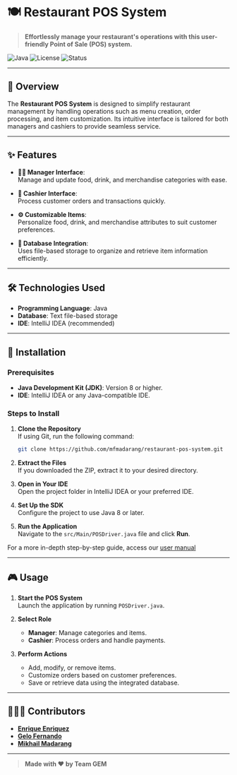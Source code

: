 # 🍽️ Restaurant POS System

> **Effortlessly manage your restaurant's operations with this user-friendly Point of Sale (POS) system.**

![Java](https://img.shields.io/badge/Java-%23ED8B00.svg?style=for-the-badge&logo=java&logoColor=white)
![License](https://img.shields.io/badge/License-Open%20Source-blue?style=for-the-badge)
![Status](https://img.shields.io/badge/Status-Development-green?style=for-the-badge)

---

## 📖 Overview
The **Restaurant POS System** is designed to simplify restaurant management by handling operations such as menu creation, order processing, and item customization. Its intuitive interface is tailored for both managers and cashiers to provide seamless service.

---

## ✨ Features
- **👩‍💼 Manager Interface**:  
  Manage and update food, drink, and merchandise categories with ease.

- **🧾 Cashier Interface**:  
  Process customer orders and transactions quickly.

- **⚙️ Customizable Items**:  
  Personalize food, drink, and merchandise attributes to suit customer preferences.

- **📂 Database Integration**:  
  Uses file-based storage to organize and retrieve item information efficiently.

---

## 🛠️ Technologies Used
- **Programming Language**: Java
- **Database**: Text file-based storage
- **IDE**: IntelliJ IDEA (recommended)

---

## 🚀 Installation

### Prerequisites
- **Java Development Kit (JDK)**: Version 8 or higher.
- **IDE**: IntelliJ IDEA or any Java-compatible IDE.

### Steps to Install
1. **Clone the Repository**  
   If using Git, run the following command:
   ```bash
   git clone https://github.com/mfmadarang/restaurant-pos-system.git
   ```
2. **Extract the Files**  
   If you downloaded the ZIP, extract it to your desired directory.

3. **Open in Your IDE**  
   Open the project folder in IntelliJ IDEA or your preferred IDE.

4. **Set Up the SDK**  
   Configure the project to use Java 8 or later.

5. **Run the Application**  
   Navigate to the `src/Main/POSDriver.java` file and click **Run**.

For a more in-depth step-by-step guide, access our [user manual](https://github.com/mfmadarang/restaurant-pos/blob/6b879e58e0bc56483ba1aa6aa2f8a095cc218b8e/docs/Hell-Week-Coffee-User-Manual.pdf)

---

## 🎮 Usage

1. **Start the POS System**  
   Launch the application by running `POSDriver.java`.

2. **Select Role**  
   - **Manager**: Manage categories and items.
   - **Cashier**: Process orders and handle payments.

3. **Perform Actions**  
   - Add, modify, or remove items.
   - Customize orders based on customer preferences.
   - Save or retrieve data using the integrated database.

---

## 🧑‍🤝‍🧑 Contributors
- **[Enrique Enriquez](https://github.com/EnriqueEnriquez)**  
- **[Gelo Fernando](https://github.com/GmFernando05)**
- **[Mikhail Madarang](https://github.com/mfmadarang)**

---

> **Made with ❤️ by Team GEM**
